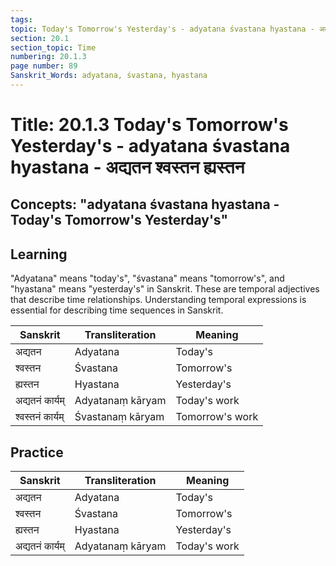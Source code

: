 ```yaml
---
tags:
topic: Today's Tomorrow's Yesterday's - adyatana śvastana hyastana - अद्यतन श्वस्तन ह्यस्तन
section: 20.1
section_topic: Time
numbering: 20.1.3
page number: 89
Sanskrit_Words: adyatana, śvastana, hyastana
---
```

# Title: 20.1.3 Today's Tomorrow's Yesterday's - adyatana śvastana hyastana - अद्यतन श्वस्तन ह्यस्तन
## Concepts: "adyatana śvastana hyastana - Today's Tomorrow's Yesterday's"

## Learning
"Adyatana" means "today's", "śvastana" means "tomorrow's", and "hyastana" means "yesterday's" in Sanskrit. These are temporal adjectives that describe time relationships. Understanding temporal expressions is essential for describing time sequences in Sanskrit.

| Sanskrit           | Transliteration      | Meaning                          |
| ------------------ | -------------------- | -------------------------------- |
| अद्यतन            | Adyatana             | Today's                          |
| श्वस्तन           | Śvastana             | Tomorrow's                       |
| ह्यस्तन           | Hyastana             | Yesterday's                      |
| अद्यतनं कार्यम्   | Adyatanaṃ kāryam     | Today's work                     |
| श्वस्तनं कार्यम्   | Śvastanaṃ kāryam     | Tomorrow's work                  |

## Practice
| Sanskrit           | Transliteration      | Meaning                          |
| ------------------ | -------------------- | -------------------------------- |
| अद्यतन            | Adyatana             | Today's                          |
| श्वस्तन           | Śvastana             | Tomorrow's                       |
| ह्यस्तन           | Hyastana             | Yesterday's                      |
| अद्यतनं कार्यम्   | Adyatanaṃ kāryam     | Today's work                     |
